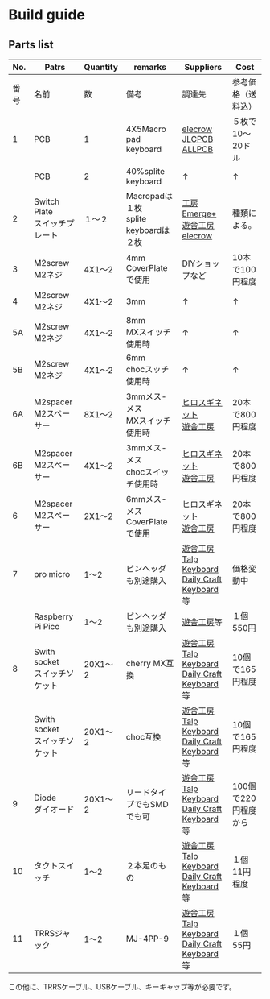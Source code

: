 # Build guide

## Parts list


| No. | Patrs | Quantity | remarks | Suppliers | Cost |
|--|--|--|--|--|--|
|番号|名前|数|備考|調達先|参考価格（送料込）|<br>
|1|PCB|1|4X5Macro pad<br>keyboard|[elecrow](https://www.elecrow.com)<br>[JLCPCB](https://jlcpcb.com)<br>[ALLPCB](https://www.allpcb.com)|５枚で10〜20ドル|<br>
||PCB|2|40%splite keyboard|↑|↑|
|2|Switch Plate<br>スイッチプレート|１〜２|Macropadは１枚<br>splite keyboardは２枚|[工房Emerge+](https://www.emergeplus.jp/laser-cutting-service/contact/)<br>[遊舎工房](https://yushakobo.jp)<br>[elecrow](https://www.elecrow.com)|種類による。|
|3|M2screw<br>M2ネジ|4X1〜2|4mm<br>CoverPlateで使用|DIYショップなど|10本で100円程度|
|4|M2screw<br>M2ネジ|4X1〜2|3mm|↑|↑|
|5A|M2screw<br>M2ネジ|4X1〜2|8mm<br>MXスイッチ使用時|↑|↑|
|5B|M2screw<br>M2ネジ|4X1〜2|6mm<br>chocスッチ使用時|↑|↑|
|6A|M2spacer<br>M2スペーサー|8X1〜2|3mmメス-メス<br>MXスイッチ使用時|[ヒロスギネット](https://www.hirosugi-net.co.jp/shop/c/c10/)<br>[遊舎工房](https://yushakobo.jp)|20本で800円程度|
|6B|M2spacer<br>M2スペーサー|4X1〜2|3mmメス-メス<br>chocスイッチ使用時|[ヒロスギネット](https://www.hirosugi-net.co.jp/shop/c/c10/)<br>[遊舎工房](https://yushakobo.jp)|20本で800円程度|
|6|M2spacer<br>M2スペーサー|2X1〜2|6mmメス-メス<br>CoverPlateで使用|[ヒロスギネット](https://www.hirosugi-net.co.jp/shop/c/c10/)<br>[遊舎工房](https://yushakobo.jp)|20本で800円程度|
|7|pro micro|1〜2|ピンヘッダも別途購入|[遊舎工房](https://yushakobo.jp)<br>[Talp Keyboard](https://talpkeyboard.net)<br>[Daily Craft Keyboard](https://shop.dailycraft.jp)等|価格変動中|
||Raspberry Pi Pico|1〜2|ピンヘッダも別途購入|[遊舎工房](https://yushakobo.jp)等|１個550円|
|8|Swith socket<br>スイッチソケット|20X1〜2|cherry MX互換|[遊舎工房](https://yushakobo.jp)<br>[Talp Keyboard](https://talpkeyboard.net)<br>[Daily Craft Keyboard](https://shop.dailycraft.jp)等|10個で165円程度|
||Swith socket<br>スイッチソケット|20X1〜2|choc互換|[遊舎工房](https://yushakobo.jp)<br>[Talp Keyboard](https://talpkeyboard.net)<br>[Daily Craft Keyboard](https://shop.dailycraft.jp)等|10個で165円程度|
|9|Diode<br>ダイオード|20X1〜2|リードタイプでもSMDでも可|[遊舎工房](https://yushakobo.jp)<br>[Talp Keyboard](https://talpkeyboard.net)<br>[Daily Craft Keyboard](https://shop.dailycraft.jp)等|100個で220円程度から|
|10|タクトスイッチ|1〜2|２本足のもの|[遊舎工房](https://yushakobo.jp)<br>[Talp Keyboard](https://talpkeyboard.net)<br>[Daily Craft Keyboard](https://shop.dailycraft.jp)等|１個11円程度|
|11|TRRSジャック|1〜2|MJ-4PP-9|[遊舎工房](https://yushakobo.jp)<br>[Talp Keyboard](https://talpkeyboard.net)<br>[Daily Craft Keyboard](https://shop.dailycraft.jp)等|１個55円|

この他に、TRRSケーブル、USBケーブル、キーキャップ等が必要です。





